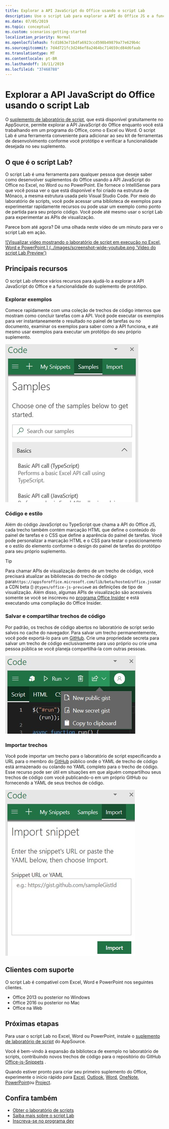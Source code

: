 ```yaml
---
title: Explorar a API JavaScript do Office usando o script Lab
description: Use o script Lab para explorar a API do Office JS e a funcionalidade de protótipo.
ms.date: 07/05/2019
ms.topic: conceptual
ms.custom: scenarios:getting-started
localization_priority: Normal
ms.openlocfilehash: fcd1863e71bdfa6923ccd598b49879a77e629b4c
ms.sourcegitcommit: 7d4d721fc3d246ef8a2464bc714659cd84d6faab
ms.translationtype: MT
ms.contentlocale: pt-BR
ms.lasthandoff: 10/11/2019
ms.locfileid: "37468788"
---
```

# <a name="explore-office-javascript-api-using-script-lab"></a>Explorar a API JavaScript do Office usando o script Lab

O [suplemento de laboratório de script](https://appsource.microsoft.com/product/office/WA104380862), que está disponível gratuitamente no AppSource, permite explorar a API JavaScript do Office enquanto você está trabalhando em um programa do Office, como o Excel ou Word. O script Lab é uma ferramenta conveniente para adicionar ao seu kit de ferramentas de desenvolvimento conforme você protótipo e verificar a funcionalidade desejada no seu suplemento.

## <a name="what-is-script-lab"></a>O que é o script Lab?

O script Lab é uma ferramenta para qualquer pessoa que deseje saber como desenvolver suplementos do Office usando a API JavaScript do Office no Excel, no Word ou no PowerPoint. Ele fornece o IntelliSense para que você possa ver o que está disponível e foi criado na estrutura de Mônaco, a mesma estrutura usada pelo Visual Studio Code. Por meio do laboratório de scripts, você pode acessar uma biblioteca de exemplos para experimentar rapidamente recursos ou pode usar um exemplo como ponto de partida para seu próprio código. Você pode até mesmo usar o script Lab para experimentar as APIs de visualização.

Parece bom até agora? Dê uma olhada neste vídeo de um minuto para ver o script Lab em ação.

[![Visualizar vídeo mostrando o laboratório de script em execução no Excel, Word e PowerPoint.] (../images/screenshot-wide-youtube.png 'Vídeo do script Lab Preview')](https://aka.ms/scriptlabvideo)

## <a name="key-features"></a>Principais recursos

O script Lab oferece vários recursos para ajudá-lo a explorar a API JavaScript do Office e a funcionalidade do suplemento de protótipo.

### <a name="explore-samples"></a>Explorar exemplos

Comece rapidamente com uma coleção de trechos de código internos que mostram como concluir tarefas com a API. Você pode executar os exemplos para ver instantaneamente o resultado no painel de tarefas ou no documento, examinar os exemplos para saber como a API funciona, e até mesmo usar exemplos para executar um protótipo do seu próprio suplemento.

![Exemplos](../images/script-lab-samples.jpg)

### <a name="code-and-style"></a>Código e estilo

Além do código JavaScript ou TypeScript que chama a API do Office JS, cada trecho também contém marcação HTML que define o conteúdo do painel de tarefas e o CSS que define a aparência do painel de tarefas. Você pode personalizar a marcação HTML e o CSS para testar o posicionamento e o estilo do elemento conforme o design do painel de tarefas do protótipo para seu próprio suplemento.

> [!TIP]
> Para chamar APIs de visualização dentro de um trecho de código, você precisará atualizar as bibliotecas do trecho de código para`https://appsforoffice.microsoft.com/lib/beta/hosted/office.js`usar a CDN beta () `@types/office-js-preview`e as definições de tipo de visualização. Além disso, algumas APIs de visualização são acessíveis somente se você se inscreveu no [programa Office Insider](https://products.office.com/office-insider) e está executando uma compilação do Office Insider.

### <a name="save-and-share-snippets"></a>Salvar e compartilhar trechos de código

Por padrão, os trechos de código abertos no laboratório de script serão salvos no cache do navegador. Para salvar um trecho permanentemente, você pode exportá-lo para um [GitHub](https://gist.github.com). Crie uma propriedade secreta para salvar um trecho de código exclusivamente para uso próprio ou crie uma pessoa pública se você planeja compartilhá-la com outras pessoas.

![Opções de compartilhamento](../images/script-lab-share.jpg)

### <a name="import-snippets"></a>Importar trechos

Você pode importar um trecho para o laboratório de script especificando a URL para o membro do [GitHub](https://gist.github.com) público onde o YAML de trecho de código está armazenado ou colando no YAML completo para o trecho de código. Esse recurso pode ser útil em situações em que alguém compartilhou seus trechos de código com você publicando-o em um próprio GitHub ou fornecendo a YAML de seus trechos de código.

![Opção importar trecho](../images/script-lab-import-snippet.jpg)

## <a name="supported-clients"></a>Clientes com suporte

O script Lab é compatível com Excel, Word e PowerPoint nos seguintes clientes.

- Office 2013 ou posterior no Windows
- Office 2016 ou posterior no Mac
- Office na Web

## <a name="next-steps"></a>Próximas etapas

Para usar o script Lab no Excel, Word ou PowerPoint, instale o [suplemento de laboratório de script](https://appsource.microsoft.com/product/office/WA104380862) do AppSource. 

Você é bem-vindo à expansão da biblioteca de exemplo no laboratório de scripts, contribuindo novos trechos de código para o repositório do GitHub [Office-js-Snippets](https://github.com/OfficeDev/office-js-snippets#office-js-snippets) .

Quando estiver pronto para criar seu primeiro suplemento do Office, experimente o início rápido para [Excel](../quickstarts/excel-quickstart-jquery.md), [Outlook](/outlook/add-ins/quick-start?context=office/dev/add-ins/context), [Word](../quickstarts/word-quickstart.md), [OneNote](../quickstarts/onenote-quickstart.md), [PowerPoint](../quickstarts/powerpoint-quickstart.md)ou [Project](../quickstarts/project-quickstart.md).

## <a name="see-also"></a>Confira também

- [Obter o laboratório de scripts](https://appsource.microsoft.com/product/office/WA104380862)
- [Saiba mais sobre o script Lab](https://github.com/OfficeDev/script-lab#script-lab-a-microsoft-garage-project)
- [Inscreva-se no programa dev](https://developer.microsoft.com/office/dev-program)
